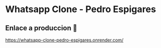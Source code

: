 # Whatsapp Clone - Pedro Espigares
## Enlace a produccion 🔧
https://whatsapp-clone-pedro-espigares.onrender.com/
